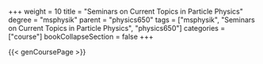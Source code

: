 +++
weight = 10
title = "Seminars on Current Topics in Particle Physics"
degree = "msphysik"
parent = "physics650"
tags = ["msphysik", "Seminars on Current Topics in Particle Physics", "physics650"]
categories = ["course"]
bookCollapseSection = false
+++

{{< genCoursePage >}}
